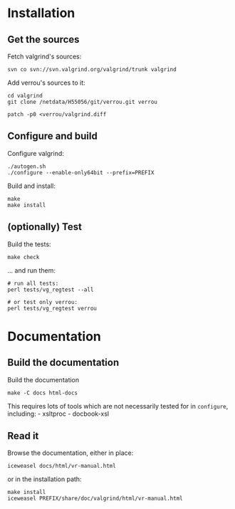 # Installation

## Get the sources

Fetch valgrind's sources:

    svn co svn://svn.valgrind.org/valgrind/trunk valgrind


Add verrou's sources to it:

    cd valgrind
    git clone /netdata/H55056/git/verrou.git verrou

    patch -p0 <verrou/valgrind.diff


## Configure and build

Configure valgrind:

    ./autogen.sh
    ./configure --enable-only64bit --prefix=PREFIX

Build and install:

    make
    make install


## (optionally) Test

Build the tests:

    make check

... and run them:

    # run all tests:
    perl tests/vg_regtest --all

    # or test only verrou:
    perl tests/vg_regtest verrou


# Documentation

## Build the documentation

Build the documentation

    make -C docs html-docs

This requires lots of tools which are not necessarily tested for in
`configure`, including:
    - xsltproc
    - docbook-xsl

## Read it

Browse the documentation, either in place:

    iceweasel docs/html/vr-manual.html

or in the installation path:

    make install
    iceweasel PREFIX/share/doc/valgrind/html/vr-manual.html
